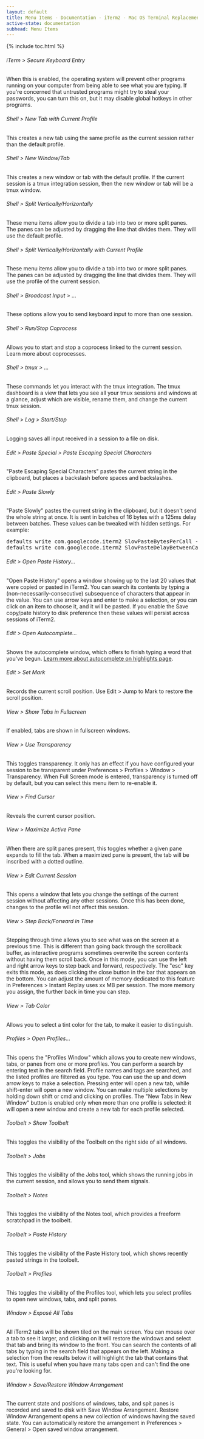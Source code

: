 ```yaml
---
layout: default
title: Menu Items - Documentation - iTerm2 - Mac OS Terminal Replacement
active-state: documentation
subhead: Menu Items
---
```

<div class="doc-wrapper">
        {% include toc.html %}
	<section class="doc-section">
		<h6 class="question">iTerm > Secure Keyboard Entry</h6>
		<p class="answer">
			When this is enabled, the operating system will prevent other programs running on your computer from being able to see what you are typing. If you're concerned that untrusted programs might try to steal your passwords, you can turn this on, but it may disable global hotkeys in other programs.
		</p>
		<h6 class="question">Shell > New Tab with Current Profile</h6>
		<p class="answer">
			This creates a new tab using the same profile as the current session rather than the default profile.
		</p>
		<h6 class="question">Shell > New Window/Tab</h6>
		<p class="answer">
			This creates a new window or tab with the default profile. If the current session is a tmux integration session, then the new window or tab will be a tmux window.
		</p>
		<h6 class="question">Shell > Split Vertically/Horizontally</h6>
		<p class="answer">
			These menu items allow you to divide a tab into two or more split panes. The panes can be adjusted by dragging the line that divides them. They will use the default profile.
		</p>
		<h6 class="question">Shell > Split Vertically/Horizontally with Current Profile</h6>
		<p class="answer">
			These menu items allow you to divide a tab into two or more split panes. The panes can be adjusted by dragging the line that divides them. They will use the profile of the current session.
		</p>
		<h6 class="question">Shell > Broadcast Input > ...</h6>
		<p class="answer">
			These options allow you to send keyboard input to more than one session.
		</p>
		<h6 class="question">Shell > Run/Stop Coprocess</h6>
		<p class="answer">
			Allows you to start and stop a coprocess linked to the current session. Learn more about coprocesses.
		</p>
		<h6 class="question">Shell > tmux > ...</h6>
		<p class="answer">
			These commands let you interact with the tmux integration. The tmux dashboard is a view that lets you see all your tmux sessions and windows at a glance, adjust which are visible, rename them, and change the current tmux session.
		</p>
		<h6 class="question">Shell > Log > Start/Stop</h6>
		<p class="answer">
			Logging saves all input received in a session to a file on disk.
		</p>
		<h6 class="question">Edit > Paste Special > Paste Escaping Special Characters</h6>
		<p class="answer">
			"Paste Escaping Special Characters" pastes the current string in the clipboard, but places a backslash before spaces and backslashes.
		</p>
		<h6 class="question">Edit > Paste Slowly</h6>
		<p class="answer">
			"Paste Slowly" pastes the current string in the clipboard, but it doesn't send the whole string at once. It is sent in batches of 16 bytes with a 125ms delay between batches. These values can be tweaked with hidden settings. For example:
			<div class="panel code">
<pre>
defaults write com.googlecode.iterm2 SlowPasteBytesPerCall -int 16
defaults write com.googlecode.iterm2 SlowPasteDelayBetweenCalls -float 0.125
</pre>
			</div>
		</p>
		<h6 class="question">Edit > Open Paste History...</h6>
		<p class="answer">
			"Open Paste History" opens a window showing up to the last 20 values that were copied or pasted in iTerm2. You can search its contents by typing a (non-necessarily-consecutive) subsequence of characters that appear in the value. You can use arrow keys and enter to make a selection, or you can click on an item to choose it, and it will be pasted. If you enable the Save copy/pate history to disk preference then these values will persist across sessions of iTerm2.
		</p>
		<h6 class="question">Edit > Open Autocomplete...</h6>
		<p class="answer">
			Shows the autocomplete window, which offers to finish typing a word that you've begun. <a href="documentation-highlights.html">Learn more about autocomplete on highlights page</a>.
		</p>
		<h6 class="question">Edit > Set Mark</h6>
		<p class="answer">
			Records the current scroll position. Use Edit > Jump to Mark to restore the scroll position.
		</p>
		<h6 class="question">View > Show Tabs in Fullscreen</h6>
		<p class="answer">
			If enabled, tabs are shown in fullscreen windows.
		</p>
		<h6 class="question">View > Use Transparency</h6>
		<p class="answer">
			This toggles transparency. It only has an effect if you have configured your session to be transparent under Preferences > Profiles > Window > Transparency. When Full Screen mode is entered, transparency is turned off by default, but you can select this menu item to re-enable it.
		</p>
		<h6 class="question">View > Find Cursor</h6>
		<p class="answer">
			Reveals the current cursor position.
		</p>
		<h6 class="question">View > Maximize Active Pane</h6>
		<p class="answer">
			When there are split panes present, this toggles whether a given pane expands to fill the tab. When a maximized pane is present, the tab will be inscribed with a dotted outline.
		</p>
		<h6 class="question">View > Edit Current Session</h6>
		<p class="answer">
			This opens a window that lets you change the settings of the current session without affecting any other sessions. Once this has been done, changes to the profile will not affect this session.
		</p>
		<h6 class="question">View > Step Back/Forward in Time</h6>
		<p class="answer">
			Stepping through time allows you to see what was on the screen at a previous time. This is different than going back through the scrollback buffer, as interactive programs sometimes overwrite the screen contents without having them scroll back. Once in this mode, you can use the left and right arrow keys to step back and forward, respectively. The "esc" key exits this mode, as does clicking the close button in the bar that appears on the bottom. You can adjust the amount of memory dedicated to this feature in Preferences > Instant Replay uses xx MB per session. The more memory you assign, the further back in time you can step.
		</p>
		<h6 class="question">View > Tab Color</h6>
		<p class="answer">
			Allows you to select a tint color for the tab, to make it easier to distinguish.
		</p>
		<h6 class="question">Profiles > Open Profiles...</h6>
		<p class="answer">
			This opens the "Profiles Window" which allows you to create new windows, tabs, or panes from one or more profiles. You can perform a search by entering text in the search field. Profile names and tags are searched, and the listed profiles are filtered as you type. You can use the up and down arrow keys to make a selection. Pressing enter will open a new tab, while shift-enter will open a new window. You can make multiple selections by holding down shift or cmd and clicking on profiles. The "New Tabs in New Window" button is enabled only when more than one profile is selected: it will open a new window and create a new tab for each profile selected.
		</p>
		<h6 class="question">Toolbelt > Show Toolbelt</h6>
		<p class="answer">
			This toggles the visibility of the Toolbelt on the right side of all windows.
		</p>
		<h6 class="question">Toolbelt > Jobs</h6>
		<p class="answer">
			This toggles the visibility of the Jobs tool, which shows the running jobs in the current session, and allows you to send them signals.
		</p>
		<h6 class="question">Toolbelt > Notes</h6>
		<p class="answer">
			This toggles the visibility of the Notes tool, which provides a freeform scratchpad in the toolbelt.
		</p>
		<h6 class="question">Toolbelt > Paste History</h6>
		<p class="answer">
			This toggles the visibility of the Paste History tool, which shows recently pasted strings in the toolbelt.
		</p>
		<h6 class="question">Toolbelt > Profiles</h6>
		<p class="answer">
			This toggles the visibility of the Profiles tool, which lets you select profiles to open new windows, tabs, and split panes.
		</p>
		<h6 class="question">Window > Exposé All Tabs</h6>
		<p class="answer">
			All iTerm2 tabs will be shown tiled on the main screen. You can mouse over a tab to see it larger, and clicking on it will restore the windows and select that tab and bring its window to the front. You can search the contents of all tabs by typing in the search field that appears on the left. Making a selection from the results below it will highlight the tab that contains that text. This is useful when you have many tabs open and can't find the one you're looking for.
		</p>
		<h6 class="question">Window > Save/Restore Window Arrangement</h6>
		<p class="answer">
			The current state and positions of windows, tabs, and spit panes is recorded and saved to disk with Save Window Arrangement. Restore Window Arrangement opens a new collection of windows having the saved state. You can automatically restore the arrangement in Preferences > General > Open saved window arrangement.
		</p>
	</section>
</div>
